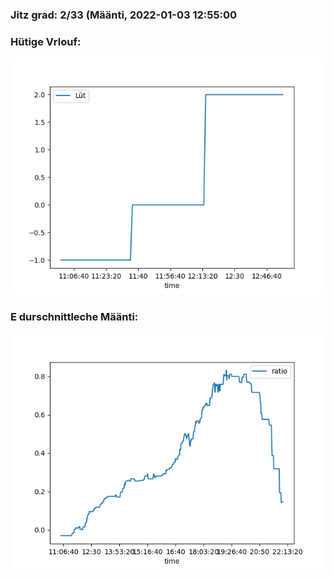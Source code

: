 ### Jitz grad: 2/33 (Määnti, 2022-01-03 12:55:00

### Hütige Vrlouf:
![Graph](Today.png)

### E durschnittleche Määnti:
![Graph](Määnti.png)